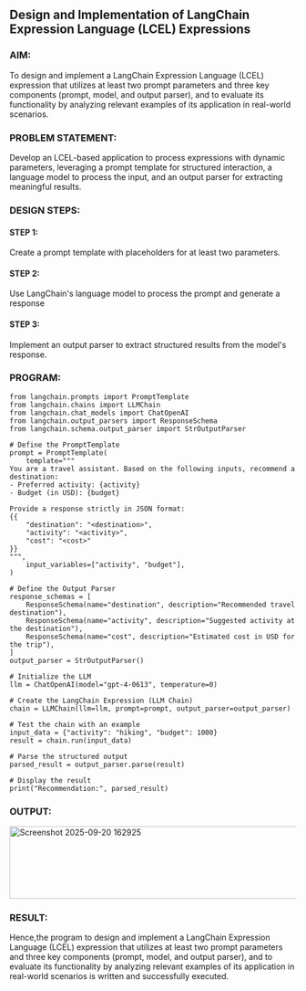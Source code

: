 ## Design and Implementation of LangChain Expression Language (LCEL) Expressions

### AIM:
To design and implement a LangChain Expression Language (LCEL) expression that utilizes at least two prompt parameters and three key components (prompt, model, and output parser), and to evaluate its functionality by analyzing relevant examples of its application in real-world scenarios.

### PROBLEM STATEMENT:

Develop an LCEL-based application to process expressions with dynamic parameters, leveraging a prompt template for structured interaction, a language model to process the input, and an output parser for extracting meaningful results.

### DESIGN STEPS:

#### STEP 1:

Create a prompt template with placeholders for at least two parameters.

#### STEP 2:

Use LangChain's language model to process the prompt and generate a response

#### STEP 3:

Implement an output parser to extract structured results from the model's response.

### PROGRAM:
```
from langchain.prompts import PromptTemplate
from langchain.chains import LLMChain
from langchain.chat_models import ChatOpenAI
from langchain.output_parsers import ResponseSchema
from langchain.schema.output_parser import StrOutputParser

# Define the PromptTemplate
prompt = PromptTemplate(
    template="""
You are a travel assistant. Based on the following inputs, recommend a destination:
- Preferred activity: {activity}
- Budget (in USD): {budget}

Provide a response strictly in JSON format:
{{
    "destination": "<destination>",
    "activity": "<activity>",
    "cost": "<cost>"
}}
""",
    input_variables=["activity", "budget"],
)

# Define the Output Parser
response_schemas = [
    ResponseSchema(name="destination", description="Recommended travel destination"),
    ResponseSchema(name="activity", description="Suggested activity at the destination"),
    ResponseSchema(name="cost", description="Estimated cost in USD for the trip"),
]
output_parser = StrOutputParser()

# Initialize the LLM
llm = ChatOpenAI(model="gpt-4-0613", temperature=0)

# Create the LangChain Expression (LLM Chain)
chain = LLMChain(llm=llm, prompt=prompt, output_parser=output_parser)

# Test the chain with an example
input_data = {"activity": "hiking", "budget": 1000}
result = chain.run(input_data)

# Parse the structured output
parsed_result = output_parser.parse(result)

# Display the result
print("Recommendation:", parsed_result)
```

### OUTPUT:

<img width="637" height="127" alt="Screenshot 2025-09-20 162925" src="https://github.com/user-attachments/assets/a74373a4-97d9-4e61-bf45-b769a14ba66b" />


### RESULT:

Hence,the program to design and implement a LangChain Expression Language (LCEL) expression that utilizes at least two prompt parameters and three key components (prompt, model, and output parser), and to evaluate its functionality by analyzing relevant examples of its application in real-world scenarios is written and successfully executed.
